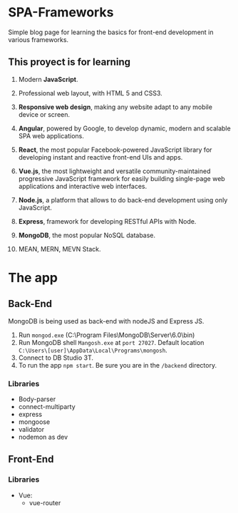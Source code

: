 # SPA-Frameworks

Simple blog page for learning the basics for front-end development in various frameworks.

## This proyect is for learning

1. Modern **JavaScript**.

2. Professional web layout, with HTML 5 and CSS3.

3. **Responsive web design**, making any website adapt to any mobile device or screen.

4. **Angular**, powered by Google, to develop dynamic, modern and scalable SPA web applications.

5. **React**, the most popular Facebook-powered JavaScript library for developing instant and reactive front-end UIs and apps.

6. **Vue.js**, the most lightweight and versatile community-maintained progressive JavaScript framework for easily building single-page web applications and interactive web interfaces.

7. **Node.js**, a platform that allows to do back-end development using only JavaScript.

8. **Express**, framework for developing RESTful APIs with Node.

9. **MongoDB**, the most popular NoSQL database.

10. MEAN, MERN, MEVN Stack.

# The app

## Back-End
MongoDB is being used as back-end with nodeJS and Express JS.

1. Run `mongod.exe` (C:\Program Files\MongoDB\Server\6.0\bin)
2. Run MongoDB shell `Mangosh.exe` at `port 27027`. Default location `C:\Users\[user]\AppData\Local\Programs\mongosh`.
3. Connect to DB Studio 3T.
4. To run the app `npm start`. Be sure you are in the `/backend` directory.

### Libraries

- Body-parser
- connect-multiparty
- express
- mongoose
- validator
- nodemon as dev

## Front-End

### Libraries
- Vue:
    - vue-router
